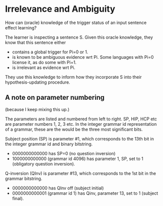 # Irrelevance and Ambiguity

How can (oracle) knowledge of the trigger status of an input sentence effect
learning?

The learner is inspecting a sentence S. Given this oracle knowledge, they know
that this sentence either

- contains a global trigger for Pi=0 or 1.
- is known to be ambiguous evidence wrt Pi. Some languages with Pi=0 license it,
  as do some with Pi=1.
- is irrelevant as evidence wrt Pi.

They use this knowledge to inform how they incorporate S into their
hypothesis-updating procedure.

## A note on parameter numbering

(because I keep mixing this up.)

The parameters are listed and numbered from left to right. SP, HIP, HCP etc are
parameter numbers 1, 2, 3 etc. In the integer grammar id representation of a
grammar, these are the would be the three most significant bits.

Subject position (SP) is parameter #1, which corresponds to the 13th bit in the
integer grammar id and binary bitstring.

- 0000000000000 has SP=0 (no question inversion)
- 1000000000000 (grammar id 4096) has parameter 1, SP, set to 1 (obligatory
question inversion).

Q-inversion (QInv) is parameter #13, which corresponds to the 1st bit in the
grammar bitstring.

- 0000000000000 has QInv off (subject initial)
- 0000000000001 (grammar id 1) has Qinv, parameter 13, set to 1 (subject final).

